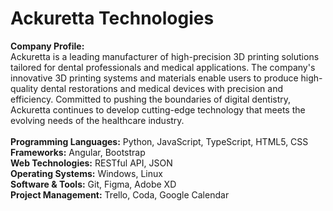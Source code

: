 # Ackuretta Technologies

<b>Company Profile:</b><br>
Ackuretta is a leading manufacturer of high-precision 3D printing solutions tailored for dental professionals and medical applications. The company's innovative 3D printing systems and materials enable users to produce high-quality dental restorations and medical devices with precision and efficiency. Committed to pushing the boundaries of digital dentistry, Ackuretta continues to develop cutting-edge technology that meets the evolving needs of the healthcare industry.
<br>
<br>
<b>Programming Languages:</b> Python, JavaScript, TypeScript, HTML5, CSS</br>
<b>Frameworks:</b> Angular, Bootstrap</br>
<b>Web Technologies:</b> RESTful API, JSON</br>
<b>Operating Systems:</b> Windows, Linux</br>
<b>Software & Tools:</b> Git, Figma, Adobe XD</br>
<b>Project Management:</b> Trello, Coda, Google Calendar
